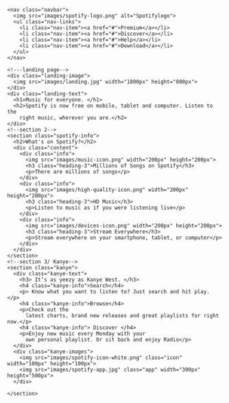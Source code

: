 <!DOCTYPE html>
<html lang="en">

<head>
  <meta charset="UTF-8" />
  <meta name="viewport" content="width=device-width, initial-scale=1.0" />
  <meta http-equiv="X-UA-Compatible" content="ie=edge" />
  <title>Spotify Clone</title>
  <!-- don't forget to link your styles -->
  <link href="styles/style.css" rel="stylesheet" />
</head>

<body>
  <div class="main">
    <!--Navbar-->

    <nav class="navbar">
      <img src="images/spotify-logo.png" alt="Spotifylogo">
      <ul class="nav-links">
        <li class="nav-item"><a href="#">Premium</a></li>
        <li class="nav-item"><a href="#">Discover</a></li>
        <li class="nav-item"><a href="#">Help</a></li>
        <li class="nav-item"><a href="#">Download</a></li>
      </ul>
    </nav>

    <!---landing page-->
    <div class="landing-image">
      <img src="images/landing.jpg" width="1800px" height="800px">
    </div>
    <div class="landing-text">
      <h1>Music for everyone. </h1>
      <h2>Spotify is now free on mobile, tablet and computer. Listen to the
        right music, wherever you are.</h2>
    </div>
    <!--section 2-->
    <section class="spotify-info">
      <h2>What's on Spotify?</h2>
      <div class="content">
        <div class="info">
          <img src="images/music-icon.png" width="200px" height="200px">
          <h3 class="heading-3">Millions of Songs on Spotify</h3>
          <p>There are millions of songs</p>
        </div>
        <div class="info">
          <img src="images/high-quality-icon.png" width="200px" height="200px">
          <h3 class="heading-3">HD Music</h3>
          <p>Listen to music as if you were listening live</p>
        </div>
        <div class="info">
          <img src="images/devices-icon.png" width="200px" height="200px">
          <h3 class="heading-3">Stream Everywhere</h3>
          <p>Stream everywhere on your smartphone, tablet, or computer</p>
        </div>
      </div>
    </section>
    <!--section 3/ Kanye-->
    <section class="kanye">
      <div class="kanye-text">
        <h3> It’s as yeezy as Kanye West. </h3>
        <h4 class="kanye-info">Search</h4>
        <p> Know what you want to listen to? Just search and hit play. </p>
        <h4 class="kanye-info">Browse</h4>
        <p>Check out the
          latest charts, brand new releases and great playlists for right now.</p>
        <h4 class="kanye-info"> Discover </h4>
        <p>Enjoy new music every Monday with your
          own personal playlist. Or sit back and enjoy Radio</p>
      </div>
      <div class="kanye-images">
        <img src="images/spotify-icon-white.png" class="icon" width="100px" height="100px">
        <img src="images/spotify-app.jpg" class="app" width="300px" height="500px">
      </div>

    </section>

  </div>
</body>

</html>
